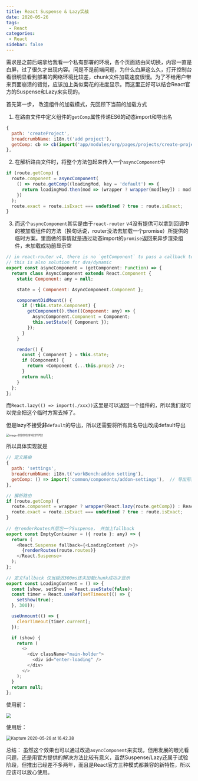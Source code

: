 ```yaml
---
title: React Suspense & Lazy实战
date: 2020-05-26
tags:
 - React
categories:
 - React
sidebar: false
---
```


需求是之前后端拿给我看一个私有部署的环境，各个页面路由间切换，内容一直是白屏，过了很久才出现内容。问是不是前端问题，为什么白屏这么久，打开控制台看很明显看到部署的网络环境比较差，chunk文件加载速度很慢。为了不给用户带来页面崩溃的错觉，应该加上类似菊花的进度显示。而这里正好可以结合React官方的Suspense和Lazy来实现的。

<!-- more -->

首先第一步， 改造组件的加载模式，先回顾下当前的加载方式

1. 在路由文件中定义组件的`getComp`属性传递ES6的动态import和导出名

```javascript
{
  path: 'createProject',
  breadcrumbName: i18n.t('add project'),
  getComp: cb => cb(import('app/modules/org/pages/projects/create-project'), 'ExportName'),
},
```

2. 在解析路由文件时，将整个方法包起来传入一个`asyncComponent`中

```javascript
if (route.getComp) {
  route.component = asyncComponent(
    () => route.getComp((loadingMod, key = 'default') => {
      return loadingMod.then(mod => (wrapper ? wrapper(mod[key]) : mod[key]));
    })
  );
  route.exact = route.isExact === undefined ? true : route.isExact;
}
```

3. 而这个`asyncComponent`其实是由于`react-router` v4没有提供可以拿到回调中的被加载组件的方法（换句话说，router没法去加载一个promise）所提供的临时方案。里面做的事情就是通过动态import的`promise`返回来异步渲染组件，未加载成功前显示空

```javascript
// in react-router v4, there is no `getComponent` to pass a callback to load comp, instead introduce this asyncComponent to implement it.
// this is also solution for dva/dynamic
export const asyncComponent = (getComponent: Function) => {
  return class AsyncComponent extends React.Component {
    static Component: any = null;

    state = { Component: AsyncComponent.Component };

    componentDidMount() {
      if (!this.state.Component) {
        getComponent().then((Component: any) => {
          AsyncComponent.Component = Component;
          this.setState({ Component });
        });
      }
    }

    render() {
      const { Component } = this.state;
      if (Component) {
        return <Component {...this.props} />;
      }
      return null;
    }
  };
};
```

而`React.lazy(() => import(./xxx))`这里是可以返回一个组件的，所以我们就可以完全把这个临时方案去掉了。

但是lazy不接受**非**`default`的导出，所以还需要将所有具名导出改成default导出

<img src="https://kuimo-markdown-pic.oss-cn-hangzhou.aliyuncs.com/image-20200526162211702.png" alt="image-20200526162211702" style="zoom:50%;" />

所以具体实现就是

```javascript
// 定义路由
{
  path: 'settings',
  breadcrumbName: i18n.t('workBench:addon setting'),
  getComp: () => import('common/components/addon-settings'),  // 导出形式改成原生态，不用包cb
},

// 解析路由
if (route.getComp) {
  route.component = wrapper ? wrapper(React.lazy(route.getComp)) : React.lazy(route.getComp);
  route.exact = route.isExact === undefined ? true : route.isExact;
}
  
// 在renderRoutes外层包一个Suspense， 并加上fallback
export const EmptyContainer = ({ route }: any) => {
  return (
    <React.Suspense fallback={<LoadingContent />}>
      {renderRoutes(route.routes)}
    </React.Suspense>
  );
};
  
// 定义fallback 仅当延迟300ms还未加载chunk成功才显示
export const LoadingContent = () => {
  const [show, setShow] = React.useState(false);
  const timer = React.useRef(setTimeout(() => {
    setShow(true);
  }, 300));

  useUnmount(() => {
    clearTimeout(timer.current);
  });

  if (show) {
    return (
      <>
        <div className="main-holder">
          <div id="enter-loading" />
        </div>
      </>
    );
  }
  return null;
};
```

使用前：

<img src="https://kuimo-markdown-pic.oss-cn-hangzhou.aliyuncs.com/Kapture 2020-05-26 at 16.39.29.gif" style="zoom:80%;" />

使用后：

<img src="https://kuimo-markdown-pic.oss-cn-hangzhou.aliyuncs.com/Kapture 2020-05-26 at 16.42.38.gif" alt="Kapture 2020-05-26 at 16.42.38" style="zoom:80%;" />

总结： 虽然这个效果也可以通过改造`asyncComponent`来实现，但用发展的眼光看问题，还是用官方提供的解决方法比较有意义，虽然Suspense/Lazy还属于试验阶段，但推出已经差不多两年，而且是React官方三种模式都兼容的新特性，所以应该可以放心使用。